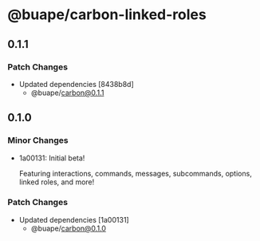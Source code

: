 # @buape/carbon-linked-roles

## 0.1.1

### Patch Changes

- Updated dependencies [8438b8d]
  - @buape/carbon@0.1.1

## 0.1.0

### Minor Changes

- 1a00131: Initial beta!

  Featuring interactions, commands, messages, subcommands, options, linked roles, and more!

### Patch Changes

- Updated dependencies [1a00131]
  - @buape/carbon@0.1.0
